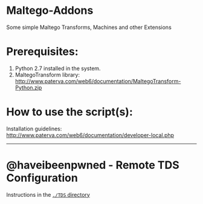 Maltego-Addons
==================

Some simple Maltego Transforms, Machines and other Extensions


Prerequisites:
==============

1. Python 2.7 installed in the system.
2. MaltegoTransform library: http://www.paterva.com/web6/documentation/MaltegoTransform-Python.zip

   
How to use the script(s):
======================

Installation guidelines: http://www.paterva.com/web6/documentation/developer-local.php
***
# @haveibeenpwned - Remote TDS Configuration

Instructions in the [`./TDS` directory](https://github.com/cmlh/Maltego-haveibeenpwned/blob/TDS/TDS/README.md)